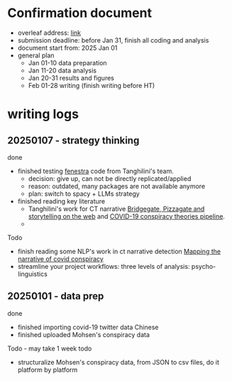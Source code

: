 # Confirmation document

- overleaf address: [link](https://www.overleaf.com/project/66dad84696ec592b2669479e)
- submission deadline: before Jan 31, finish all coding and analysis
- document start from: 2025 Jan 01
- general plan
  - Jan 01-10 data preparation
  - Jan 11-20 data analysis 
  - Jan 20-31 results and figures 
  - Feb 01-28 writing (finish writing before HT)
 

# writing logs

## 20250107 - strategy thinking
done
- finished testing [fenestra](https://github.com/Roychowdhury-group/FENESTRA-Fake-News-Structure-and-Threat-Assessment) code from Tanghilini's team.
  - decision: give up, can not be directly replicated/applied
  - reason: outdated, many packages are not available anymore
  - plan: switch to spacy + LLMs strategy
- finished reading key literature
  - Tanghilini's work for CT narrative [Bridgegate, Pizzagate and storytelling on the web](https://journals.plos.org/plosone/article?id=10.1371/journal.pone.0233879) and [COVID-19 conspiracy theories pipeline](https://link.springer.com/article/10.1007/s42001-020-00086-5).
  -

Todo 
- finish reading some NLP's work in ct narrative detection [Mapping the narrative of covid conspiracy](https://dl.acm.org/doi/10.1145/3400806.3400828)
- streamline your project workflows: three levels of analysis: psycho-linguistics  

## 20250101 - data prep
done 
- finished importing covid-19 twitter data Chinese
- finished uploaded Mohsen's conspiracy data

Todo - may take 1 week todo 
- structuralize Mohsen's conspiracy data, from JSON to csv files, do it platform by platform

